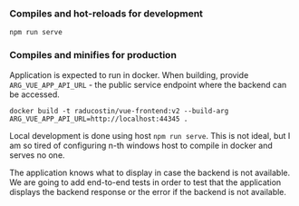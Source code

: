 
### Compiles and hot-reloads for development
```
npm run serve
```

### Compiles and minifies for production
Application is expected to run in docker. When building, provide `ARG_VUE_APP_API_URL` - the public service endpoint where the backend 
can be accessed.
```
docker build -t raducostin/vue-frontend:v2 --build-arg ARG_VUE_APP_API_URL=http://localhost:44345 .
```

Local development is done using host `npm run serve`. This is not ideal, but I am so tired of configuring n-th windows host to compile in docker
and serves no one.

The application knows what to display in case the backend is not available. 
We are going to add end-to-end tests in order to test that the application displays the backend response or the error if the backend is not 
available.